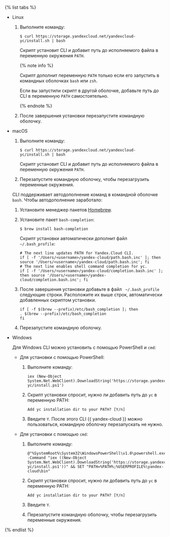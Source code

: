 {% list tabs %}

- Linux

    1. Выполните команду:
    
        ```
        $ curl https://storage.yandexcloud.net/yandexcloud-yc/install.sh | bash
        ```
        Скрипт установит CLI и добавит путь до исполняемого файла в переменную окружения `PATH`.
        
        {% note info %}
        
        Скрипт дополнит переменную `PATH` только если его запустить в командных оболочках `bash` или `zsh`.
        
        Если вы запустили скрипт в другой оболочке, добавьте путь до CLI в переменную `PATH` самостоятельно.
        
        {% endnote %}
        
    1. После завершения установки перезапустите командную оболочку.

- macOS

    1. Выполните команду:
    
        ```
        $ curl https://storage.yandexcloud.net/yandexcloud-yc/install.sh | bash
        ```
        
        Скрипт установит CLI и добавит путь до исполняемого файла в переменную окружения `PATH`.
    1. Перезапустите командную оболочку, чтобы перезагрузить переменные окружения.
    
    CLI поддерживает автодополнение команд в командной оболочке `bash`. Чтобы автодополнение заработало:
    
    1. Установите менеджер пакетов [Homebrew](https://brew.sh).
    1. Установите пакет `bash-completion`:
            
        ```
        $ brew install bash-completion
        ```
        
        Скрипт установки автоматически дополнит файл ` ~/.bash_profile`:
        
        ```
        # The next line updates PATH for Yandex.Cloud CLI.
        if [ -f '/Users/<username>/yandex-cloud/path.bash.inc' ]; then source '/Users/<username>/yandex-cloud/path.bash.inc'; fi
        # The next line enables shell command completion for yc.
        if [ -f '/Users/<username>/yandex-cloud/completion.bash.inc' ]; then source '/Users/<username>/yandex-cloud/completion.bash.inc'; fi
        ```
    1. После завершения установки добавьте в файл ` ~/.bash_profile` следующие строки. Расположите их выше строк, автоматически добавленных скриптом установки.
    
        ```
        if [ -f $(brew --prefix)/etc/bash_completion ]; then
        . $(brew --prefix)/etc/bash_completion
        fi
        ```
    1. Перезапустите командную оболочку.

- Windows

    Для Windows CLI можно установить с помощью PowerShell и `cmd`:
    
    - Для установки с помощью PowerShell:
    
        1. Выполните команду:
        
            ```
            iex (New-Object System.Net.WebClient).DownloadString('https://storage.yandexcloud.net/yandexcloud-yc/install.ps1')
            ```        
        1. Скрипт установки спросит, нужно ли добавить путь до `yc` в переменную PATH:
        
            ```
            Add yc installation dir to your PATH? [Y/n]
            ```        
        1. Введите `Y`. После этого CLI {{ yandex-cloud }} можно пользоваться, командную оболочку перезапускать не нужно.
    - Для установки с помощью `cmd`:
    
        1. Выполните команду:
        
            ```
            @"%SystemRoot%\System32\WindowsPowerShell\v1.0\powershell.exe" -Command "iex ((New-Object System.Net.WebClient).DownloadString('https://storage.yandexcloud.net/yandexcloud-yc/install.ps1'))" && SET "PATH=%PATH%;%USERPROFILE%\yandex-cloud\bin"
            ```        
        1. Скрипт установки спросит, нужно ли добавить путь до `yc` в переменную PATH:
        
            ```
            Add yc installation dir to your PATH? [Y/n]
            ```       
        1. Введите `Y`.     
        1. Перезапустите командную оболочку, чтобы перезагрузить переменные окружения.

{% endlist %}
